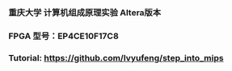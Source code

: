 ### 重庆大学 计算机组成原理实验 Altera版本
### FPGA 型号：EP4CE10F17C8
### Tutorial: https://github.com/lvyufeng/step_into_mips
